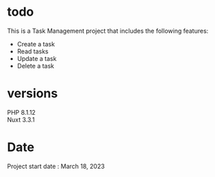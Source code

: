 # todo
This is a Task Management project that includes the following features:
<br>
- Create a task
- Read tasks
- Update a task
- Delete a task

# versions
PHP 8.1.12
<br>
Nuxt 3.3.1

# Date
Project start date : March 18, 2023

